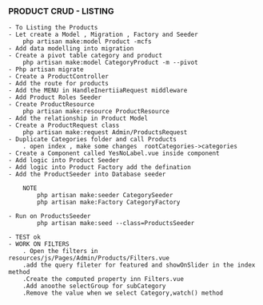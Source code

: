 ### PRODUCT CRUD - LISTING
    - To Listing the Products
    - Let create a Model , Migration , Factory and Seeder
        php artisan make:model Product -mcfs
    - Add data modelling into migration
    - Create a pivot table category and product
        php artisan make:model CategoryProduct -m --pivot
    - Php artisan migrate
    - Create a ProductController
    - Add the route for products
    - Add the MENU in HandleInertiiaRequest middleware
    - Add Product Roles Seeder
    - Create ProductResource
        php artisan make:resource ProductResource
    - Add the relationship in Product Model
    - Create a ProductRequest class
        php artisan make:request Admin/ProductsRequest
    - Duplicate Categories folder and call Products
        . open index , make some changes  rootCategories->categories
    - Create a Component called YesNoLabel.vue inside component
    - Add logic into Product Seeder
    - Add logic into Product Factory add the defination
    - Add the ProductSeeder into Database seeder

        NOTE
            php artisan make:seeder CategorySeeder
            php artisan make:Factory CategoryFactory

    - Run on ProductsSeeder
            php artisan make:seed --class=ProductsSeeder

    - TEST ok
    - WORK ON FILTERS
        . Open the filters in resources/js/Pages/Admin/Products/Filters.vue
        .add the query fileter for featured and showOnSlider in the index method 
        .Create the computed property inn Filters.vue
        .Add anoothe selectGroup for subCategory
        .Remove the value when we select Category,watch() method
    
